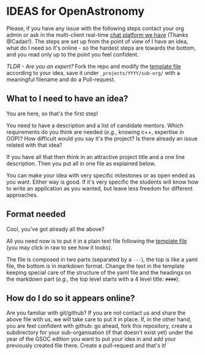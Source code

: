 # IDEAS for OpenAstronomy

Please, if you have any issue with the following steps contact your org admin or
ask in the multi-client real-time
[chat platform we have](http://openastronomy.org/) (Thanks @Cadair!).
The steps are set up from the point of view of I have an idea, what do I need so
it's online - so the hardest steps are towards the bottom, and you read only up
to the point you feel confident.

*TLDR - Are you an expert?* Fork the repo and modify
the [template file](./_template.md) according to your idea, save it under
`_projects/YYYY/sub-org/` with a meaningful filename and do a Pull-request.

## What to I need to have an idea?

You are here, so that's the first step!

You need to have a description and a list of candidate mentors. Which requirements
do you think are needed (_e.g._, knowing c++, expertise in OOP)? How difficult
would you say it's the project? Is there already an issue related with that idea?

If you have all that then think in an attractive project title and a one line
description. Then you put all in one file as explained below.

You can make your idea with very specific milestones or as open ended as you
want. Either way is good. If it's very specific the students will know how to
write an application as you wanted, but leave less freedom for different
approaches.

## Format needed

Cool,  you've got already all the above?

All you need now is to put it in a plain text file following
the [template file](./_template.md) (you may click in raw to see how it looks).

The file is composed in two parts (separated by a `---`), the top is like a yaml
file, the bottom is in markdown format. Change the text in the template keeping
special care of the structure of the yaml file and the headings on the markdown
part (_e.g._, the top level starts with a 4 level title: `####`).


## How do I do so it appears online?

Are you familiar with git/github? If you are not contact us and share the above
file with us, we will take care to put it in place.
If, in the other hand, you are feel confident with github: go ahead, fork this
repository, create a subdirectory for your sub-organisation (if that doesn't
exist yet) under the year of the GSOC edition you want to put your idea in and
add your previously created file there. Create a pull-request and that's it!
